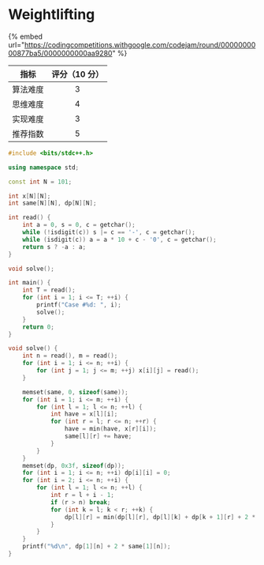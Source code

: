 # Weightlifting

{% embed url="https://codingcompetitions.withgoogle.com/codejam/round/0000000000877ba5/0000000000aa9280" %}

|  指标  | 评分（10 分） |
| :--: | :------: |
| 算法难度 |     3    |
| 思维难度 |     4    |
| 实现难度 |     3    |
| 推荐指数 |     5    |


```cpp
#include <bits/stdc++.h>

using namespace std;

const int N = 101;

int x[N][N];
int same[N][N], dp[N][N];

int read() {
	int a = 0, s = 0, c = getchar();
	while (!isdigit(c)) s |= c == '-', c = getchar();
	while (isdigit(c)) a = a * 10 + c - '0', c = getchar();
	return s ? -a : a;
}

void solve();

int main() {
	int T = read();
	for (int i = 1; i <= T; ++i) {
		printf("Case #%d: ", i);
		solve();
	}
	return 0;
}

void solve() {
	int n = read(), m = read();
	for (int i = 1; i <= n; ++i) {
		for (int j = 1; j <= m; ++j) x[i][j] = read();
	}

	memset(same, 0, sizeof(same));
	for (int i = 1; i <= m; ++i) {
		for (int l = 1; l <= n; ++l) {
			int have = x[l][i];
			for (int r = l; r <= n; ++r) {
				have = min(have, x[r][i]);
				same[l][r] += have;
			}
		}
	}
	memset(dp, 0x3f, sizeof(dp));
	for (int i = 1; i <= n; ++i) dp[i][i] = 0;
	for (int i = 2; i <= n; ++i) {
		for (int l = 1; l <= n; ++l) {
			int r = l + i - 1;
			if (r > n) break;
			for (int k = l; k < r; ++k) {
				dp[l][r] = min(dp[l][r], dp[l][k] + dp[k + 1][r] + 2 * (same[l][k] + same[k + 1][r] - 2 * same[l][r]));
			}
		}
	}
	printf("%d\n", dp[1][n] + 2 * same[1][n]);
}

```
